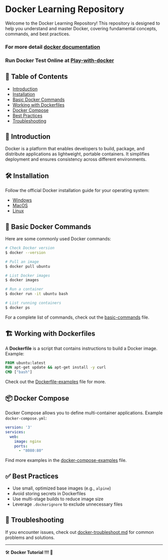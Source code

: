 # Docker Learning Repository

Welcome to the Docker Learning Repository! This repository is designed to help you understand and master Docker, covering fundamental concepts, commands, and best practices.

### For more detail [docker documentation](https://docs.docker.com/get-started/workshop/02_our_app/)
### Run Docker Test Online at [Play-with-docker](https://labs.play-with-docker.com/)

## 📌 Table of Contents
- [Introduction](#-introduction)
- [Installation](#-installation)
- [Basic Docker Commands](#-basic-docker-commands)
- [Working with Dockerfiles](#-working-with-dockerfiles)
- [Docker Compose](#-docker-compose)
- [Best Practices](#-best-practices)
- [Troubleshooting](#-troubleshooting)

## 🚀 Introduction
Docker is a platform that enables developers to build, package, and distribute applications as lightweight, portable containers. It simplifies deployment and ensures consistency across different environments.

## 🛠 Installation
Follow the official Docker installation guide for your operating system:
- [Windows](https://docs.docker.com/desktop/install/windows-install/)
- [MacOS](https://docs.docker.com/desktop/install/mac-install/)
- [Linux](https://docs.docker.com/engine/install/)


## 📜 Basic Docker Commands
Here are some commonly used Docker commands:
```sh
# Check Docker version
$ docker --version

# Pull an image
$ docker pull ubuntu

# List Docker images
$ docker images

# Run a container
$ docker run -it ubuntu bash

# List running containers
$ docker ps
```
For a complete list of commands, check out the [basic-commands](basic_command/basic-commands.md) file.

## 🏗 Working with Dockerfiles
A **Dockerfile** is a script that contains instructions to build a Docker image. Example:
```dockerfile
FROM ubuntu:latest
RUN apt-get update && apt-get install -y curl
CMD ["bash"]
```
Check out the [Dockerfile-examples](basic_command/dockerfile-examples.md) file for more.

## 📦 Docker Compose
Docker Compose allows you to define multi-container applications. Example `docker-compose.yml`:
```yaml
version: '3'
services:
  web:
    image: nginx
    ports:
      - "8080:80"
```
Find more examples in the [docker-compose-examples](basic_command/docker-compose-examples.md) file.

## ✅ Best Practices
- Use small, optimized base images (e.g., `alpine`)
- Avoid storing secrets in Dockerfiles
- Use multi-stage builds to reduce image size
- Leverage `.dockerignore` to exclude unnecessary files

## 🔧 Troubleshooting
If you encounter issues, check out [docker-troubleshoot.md](docker-troubleshoot.md) for common problems and solutions.

---
🛠 **Docker Tutorial !!!** 🚀
